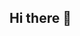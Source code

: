 ## Hi there 👋

<!--
**mussyaroslav/mussyaroslav** is a ✨ _special_ ✨ repository because its `README.md` (this file) appears on your GitHub profile.

![gopher dancing](dancing-gopher.gif)

Here are some ideas to get you started:

- 🔭 I’m currently working on ...
- 🌱 I’m currently learning ...
- 👯 I’m looking to collaborate on ...
- 🤔 I’m looking for help with ...
- 💬 Ask me about ...
- 📫 How to reach me: ...
- 😄 Pronouns: ...
- ⚡ Fun fact: ...
-->
